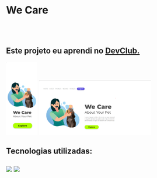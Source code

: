 <h1>We Care</h1>
<br>
<br>
<h2>Este projeto eu aprendi no <a href="https://rodolfomori.com.br/devclub">DevClub.</a></h2>
<img height=200px; src=https://github.com/LucasSouzaa21/We-Care/blob/main/html2/img/we%20care%20celucar.png?raw=true">
<img height=150px; src="https://github.com/LucasSouzaa21/We-Care/blob/main/html2/img/we%20care%20pc.png?raw=true" >

<br>
<h2>Tecnologias utilizadas:
  <br>
  <br>
  <img src="https://img.shields.io/badge/HTML5-E34F26?style=for-the-badge&logo=html5&logoColor=white"> 
  <img src="https://img.shields.io/badge/CSS3-1572B6?style=for-the-badge&logo=css3&logoColor=white">
</h2>
